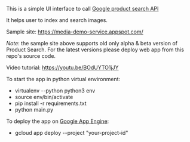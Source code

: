 This is a simple UI interface to call [Google product search API](https://cloud.google.com/vision/product-search/docs/)

It helps user to index and search images.

Sample site: https://media-demo-service.appspot.com/ 

*Note*: the sample site above supports old only alpha & beta version of Product Search. For the latest versions please deploy web app from this repo's source code.

Video tutorial: https://youtu.be/BOdUYTO1jJY

To start the app in python virtual environment:
+ virtualenv --python python3 env
+ source env/bin/activate
+ pip install -r requirements.txt
+ python main.py
  
To deploy the app on [Google App Engine](https://cloud.google.com/appengine/docs/standard/python/getting-started/deploying-the-application):
+ gcloud app deploy --project "your-project-id"
